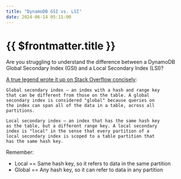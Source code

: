 ```yaml
---
title: "DynamoDB GSI vs. LSI"
date: 2024-06-14 05:15:00
---
```


# {{ $frontmatter.title }}

Are you struggling to understand the difference between a DynamoDB Global Secondary Index (GSI) and a Local Secondary Index (LSI)?

[A true legend wrote it up on Stack Overflow concisely](https://stackoverflow.com/a/29775399):

```
Global secondary index — an index with a hash and range key
that can be different from those on the table. A global
secondary index is considered "global" because queries on
the index can span all of the data in a table, across all
partitions.

Local secondary index — an index that has the same hash key
as the table, but a different range key. A local secondary
index is "local" in the sense that every partition of a
local secondary index is scoped to a table partition that
has the same hash key.
```

Remember:
- Local == Same hash key, so it refers to data in the same partition
- Global == Any hash key, so it can refer to data in any partition 
